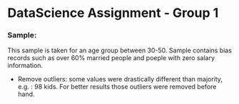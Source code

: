# DataScience Assignment - Group 1
### Sample: 
This sample is taken for an age group between 30-50. Sample contains bias records such as over 60% married people and poeple with zero salary information.
- Remove outliers: some values were drastically different than majority, e.g. : 98 kids. For better results those outliers were removed before hand.
